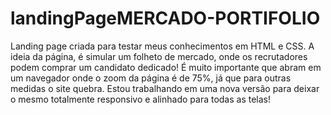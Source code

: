 # landingPageMERCADO-PORTIFOLIO
Landing page criada para testar meus conhecimentos em HTML e CSS. A ideia da página, é simular um folheto de mercado, onde os recrutadores podem comprar um candidato dedicado! 
É muito importante que abram em um navegador onde o zoom da página é de 75%, já que para outras medidas o site quebra. 
Estou trabalhando em uma nova versão para deixar o mesmo totalmente responsivo e alinhado para todas as telas! 
